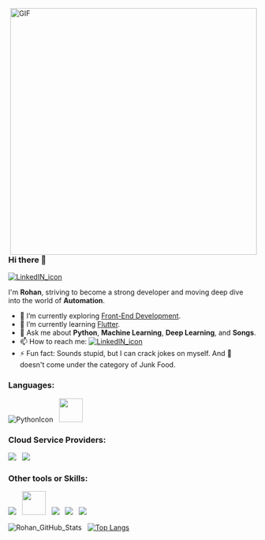 <img align="right" alt="GIF" src="https://i.pinimg.com/originals/50/83/e0/5083e0a2a7dcaae07c142e8b87036a27.gif" width="500/">

### Hi there 👋 

[![LinkedIN_icon](https://img.icons8.com/bubbles/50/000000/linkedin.png)](https://www.linkedin.com/in/rohankumawat06/)

<!--
**rohankumawat/rohankumawat** is a ✨ _special_ ✨ repository because its `README.md` (this file) appears on your GitHub profile.

Here are some ideas to get you started:

- 🔭 I’m currently working on ...
- 🌱 I’m currently learning ...
- 👯 I’m looking to collaborate on ...
- 🤔 I’m looking for help with ...
- 💬 Ask me about ...
- 📫 How to reach me: ...
- 😄 Pronouns: ...
- ⚡ Fun fact: ...
-->

I'm **Rohan**, striving to become a strong developer and moving deep dive into the world of **Automation**. 

- 🔭 I’m currently exploring [Front-End Development](https://github.com/rohankumawat/FrontEndDevelopment).
- 🌱 I’m currently learning [Flutter](https://github.com/rohankumawat/Flutter).
- 💬 Ask me about **Python**, **Machine Learning**, **Deep Learning**, and **Songs**.
- 📫 How to reach me: [![LinkedIN_icon](https://img.icons8.com/bubbles/25/000000/linkedin.png)](https://www.linkedin.com/in/rohankumawat06/)
- ⚡ Fun fact: Sounds stupid, but I can crack jokes on myself. And :pizza: doesn't come under the category of Junk Food.

### Languages:

![PythonIcon](https://img.icons8.com/color/48/000000/python.png) &nbsp; <img src="https://www.r-project.org/Rlogo.png" height="48">

### Cloud Service Providers:

<img src="https://img.icons8.com/color/48/000000/amazon-web-services.png"/> &nbsp; <img src="https://img.icons8.com/color/48/000000/google-cloud-platform.png"/>

### Other tools or Skills:

<img src="https://img.icons8.com/color/48/000000/git.png"/> &nbsp; <img src="https://www.terraform.io/assets/images/og-image-8b3e4f7d.png" height="48"> &nbsp; <img src="https://img.icons8.com/dusk/48/000000/docker.png"/> &nbsp; <img src="https://img.icons8.com/color/48/000000/jenkins.png"/> &nbsp; <img src="https://img.icons8.com/color/48/000000/red-hat.png"/> 

![Rohan_GitHub_Stats](https://github-readme-stats.vercel.app/api?username=rohankumawat&theme=radical&show_icons=true&hide=issues,contribs) &nbsp; [![Top Langs](https://github-readme-stats.vercel.app/api/top-langs/?username=rohankumawat&theme=radical&layout=compact)](https://github.com/anuraghazra/github-readme-stats)
